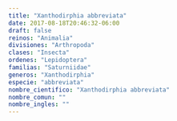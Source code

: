 ```yaml
---
title: "Xanthodirphia abbreviata"
date: 2017-08-18T20:46:32-06:00
draft: false
reinos: "Animalia"
divisiones: "Arthropoda"
clases: "Insecta"
ordenes: "Lepidoptera"
familias: "Saturniidae"
generos: "Xanthodirphia"
especie: "abbreviata"
nombre_cientifico: "Xanthodirphia abbreviata"
nombre_comun: ""
nombre_ingles: ""
---
```

